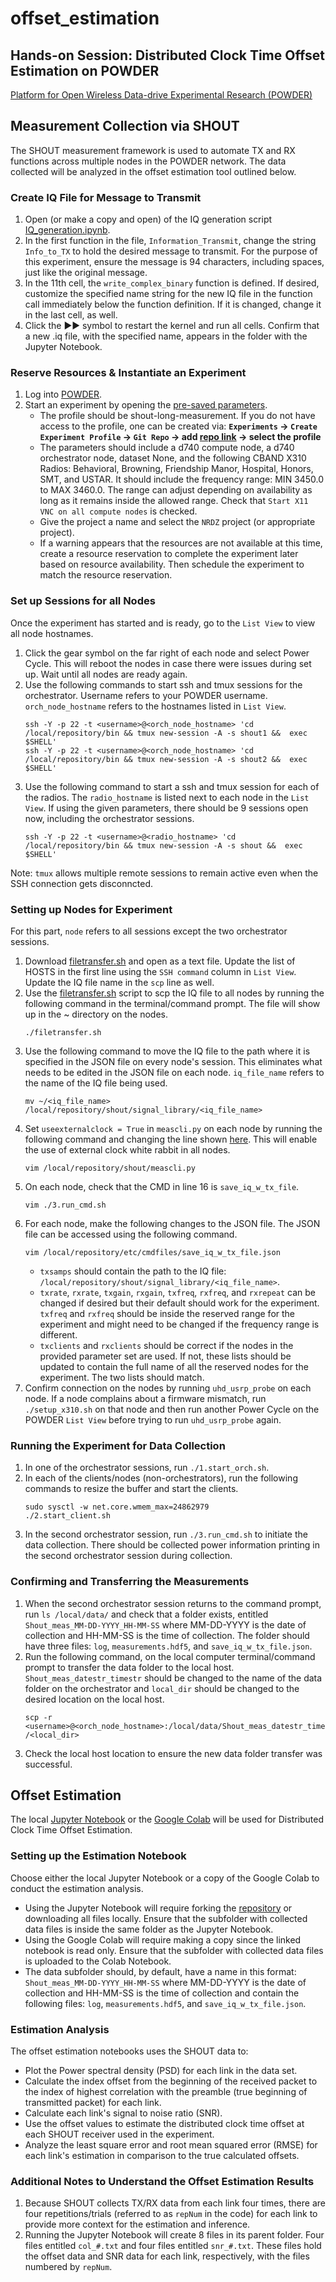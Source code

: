 # offset_estimation

## Hands-on Session: Distributed Clock Time Offset Estimation on POWDER
[Platform for Open Wireless Data-drive Experimental Research (POWDER)](https://powderwireless.net/)

## Measurement Collection via SHOUT
The SHOUT measurement framework is used to automate TX and RX functions across multiple nodes in the POWDER network. The data collected will be analyzed in the offset estimation tool outlined below.

### Create IQ File for Message to Transmit
1. Open (or make a copy and open) of the IQ generation script  [IQ_generation.ipynb](https://github.com/cjeng8771/offset_estimation/blob/main/IQ_generation.ipynb).
2. In the first function in the file, `Information_Transmit`, change the string `Info_to_TX` to hold the desired message to transmit. For the purpose of this experiment, ensure the message is 94 characters, including spaces, just like the original message.
3. In the 11th cell, the `write_complex_binary` function is defined. If desired, customize the specified name string for the new IQ file in the function call immediately below the function definition. If it is changed, change it in the last cell, as well.
4. Click the ►► symbol to restart the kernel and run all cells. Confirm that a new .iq file, with the specified name, appears in the folder with the Jupyter Notebook.

### Reserve Resources & Instantiate an Experiment
1. Log into [POWDER](https://powderwireless.net/).
2. Start an experiment by opening the [pre-saved parameters](https://www.powderwireless.net/p/PowderSandbox/shout-long-measurement&rerun_paramset=78a15bc0-ad06-11ed-b318-e4434b2381fc).
    * The profile should be shout-long-measurement. If you do not have access to the profile, one can be created via:
    **`Experiments` &rarr; `Create Experiment Profile` &rarr; `Git Repo` &rarr; add [repo link](https://gitlab.flux.utah.edu/frost/proj-radio-meas) &rarr; select the profile**
    * The parameters should include a d740 compute node, a d740 orchestrator node, dataset None, and the following CBAND X310 Radios: Behavioral, Browning, Friendship Manor, Hospital, Honors, SMT, and USTAR. It should include the frequency range: MIN 3450.0 to MAX 3460.0. The range can adjust depending on availability as long as it remains inside the allowed range. Check that `Start X11 VNC on all compute nodes` is checked.
    * Give the project a name and select the `NRDZ` project (or appropriate project).
    * If a warning appears that the resources are not available at this time, create a resource reservation to complete the experiment later based on resource availability. Then schedule the experiment to match the resource reservation.

### Set up Sessions for all Nodes
Once the experiment has started and is ready, go to the `List View` to view all node hostnames.

1. Click the gear symbol on the far right of each node and select Power Cycle. This will reboot the nodes in case there were issues during set up. Wait until all nodes are ready again.
2. Use the following commands to start ssh and tmux sessions for the orchestrator. Username refers to your POWDER username. `orch_node_hostname` refers to the hostnames listed in `List View`.
    ```
    ssh -Y -p 22 -t <username>@<orch_node_hostname> 'cd /local/repository/bin && tmux new-session -A -s shout1 &&  exec $SHELL'
    ssh -Y -p 22 -t <username>@<orch_node_hostname> 'cd /local/repository/bin && tmux new-session -A -s shout2 &&  exec $SHELL'
    ```
3. Use the following command to start a ssh and tmux session for each of the radios. The `radio_hostname` is listed next to each node in the `List View`. If using the given parameters, there should be 9 sessions open now, including the orchestrator sessions.
    ```
    ssh -Y -p 22 -t <username>@<radio_hostname> 'cd /local/repository/bin && tmux new-session -A -s shout &&  exec $SHELL'
    ```
Note: `tmux` allows multiple remote sessions to remain active even when the SSH connection gets disconncted.

### Setting up Nodes for Experiment
For this part, `node` refers to all sessions except the two orchestrator sessions.

1. Download [filetransfer.sh](https://github.com/cjeng8771/offset_estimation/blob/main/filetransfer.sh) and open as a text file. Update the list of HOSTS in the first line using the `SSH command` column in `List View`. Update the IQ file name in the `scp` line as well.
2. Use the [filetransfer.sh](https://github.com/cjeng8771/offset_estimation/blob/main/filetransfer.sh) script to scp the IQ file to all nodes by running the following command in the terminal/command prompt. The file will show up in the ~ directory on the nodes.
    ```
    ./filetransfer.sh
    ```
3. Use the following command to move the IQ file to the path where it is specified in the JSON file on every node's session. This eliminates what needs to be edited in the JSON file on each node. `iq_file_name` refers to the name of the IQ file being used.
    ```
    mv ~/<iq_file_name> /local/repository/shout/signal_library/<iq_file_name>
    ```
4. Set `useexternalclock = True` in `meascli.py` on each node by running the following command and changing the line shown [here](https://gitlab.flux.utah.edu/frost/shout/-/blob/master/meascli.py#L49). This will enable the use of external clock white rabbit in all nodes.
    ```
    vim /local/repository/shout/meascli.py
    ```
5. On each node, check that the CMD in line 16 is `save_iq_w_tx_file`.
    ```
    vim ./3.run_cmd.sh
    ```
6. For each node, make the following changes to the JSON file. The JSON file can be accessed using the following command.
    ```
    vim /local/repository/etc/cmdfiles/save_iq_w_tx_file.json
    ```
    * `txsamps` should contain the path to the IQ file: `/local/repository/shout/signal_library/<iq_file_name>`.
    * `txrate`, `rxrate`, `txgain`, `rxgain`, `txfreq`, `rxfreq`, and `rxrepeat` can be changed if desired but their default should work for the experiment. `txfreq` and `rxfreq` should be inside the reserved range for the experiment and might need to be changed if the frequency range is different.
    * `txclients` and `rxclients` should be correct if the nodes in the provided parameter set are used. If not, these lists should be updated to contain the full name of all the reserved nodes for the experiment. The two lists should match.
7. Confirm connection on the nodes by running `uhd_usrp_probe` on each node. If a node complains about a firmware mismatch, run `./setup_x310.sh` on that node and then run another Power Cycle on the POWDER `List View` before trying to run `uhd_usrp_probe` again.

### Running the Experiment for Data Collection
1. In one of the orchestrator sessions, run `./1.start_orch.sh`.
2. In each of the clients/nodes (non-orchestrators), run the following commands to resize the buffer and start the clients.
    ```
    sudo sysctl -w net.core.wmem_max=24862979
    ./2.start_client.sh
    ```
3. In the second orchestrator session, run `./3.run_cmd.sh` to initiate the data collection. There should be collected power information printing in the second orchestrator session during collection.

### Confirming and Transferring the Measurements
1. When the second orchestrator session returns to the command prompt, run `ls /local/data/` and check that a folder exists, entitled `Shout_meas_MM-DD-YYYY_HH-MM-SS` where MM-DD-YYYY is the date of collection and HH-MM-SS is the time of collection. The folder should have three files: `log`, `measurements.hdf5`, and `save_iq_w_tx_file.json`.
2. Run the following command, on the local computer terminal/command prompt to transfer the data folder to the local host. `Shout_meas_datestr_timestr` should be changed to the name of the data folder on the orchestrator and `local_dir` should be changed to the desired location on the local host.
    ```
    scp -r <username>@<orch_node_hostname>:/local/data/Shout_meas_datestr_timestr /<local_dir>
    ```
3. Check the local host location to ensure the new data folder transfer was successful.

## Offset Estimation
The local [Jupyter Notebook](https://github.com/cjeng8771/offset_estimation/blob/main/offset_estimation_full.ipynb) or the [Google Colab]() will be used for Distributed Clock Time Offset Estimation. 

### Setting up the Estimation Notebook
Choose either the local Jupyter Notebook or a copy of the Google Colab to conduct the estimation analysis.
  * Using the Jupyter Notebook will require forking the [repository](https://github.com/cjeng8771/offset_estimation/tree/main) or downloading all files locally. Ensure that the subfolder with collected data files is inside the same folder as the Jupyter Notebook.
  * Using the Google Colab will require making a copy since the linked notebook is read only. Ensure that the subfolder with collected data files is uploaded to the Colab Notebook.
  * The data subfolder should, by default, have a name in this format: `Shout_meas_MM-DD-YYYY_HH-MM-SS` where MM-DD-YYYY is the date of collection and HH-MM-SS is the time of collection and contain the following files: `log`, `measurements.hdf5`, and `save_iq_w_tx_file.json`.

### Estimation Analysis
The offset estimation notebooks uses the SHOUT data to:
  * Plot the Power spectral density (PSD) for each link in the data set.
  * Calculate the index offset from the beginning of the received packet to the index of highest correlation with the preamble (true beginning of transmitted packet) for each link.
  * Calculate each link's signal to noise ratio (SNR).
  * Use the offset values to estimate the distributed clock time offset at each SHOUT receiver used in the experiment.
  * Analyze the least square error and root mean squared error (RMSE) for each link's estimation in comparison to the true calculated offsets.

### Additional Notes to Understand the Offset Estimation Results
1. Because SHOUT collects TX/RX data from each link four times, there are four repetitions/trials (referred to as `repNum` in the code) for each link to provide more context for the estimation and inference.
2. Running the Jupyter Notebook will create 8 files in its parent folder. Four files entitled `col_#.txt` and four files entitled `snr_#.txt`. These files hold the offset data and SNR data for each link, respectively, with the files numbered by `repNum`.
